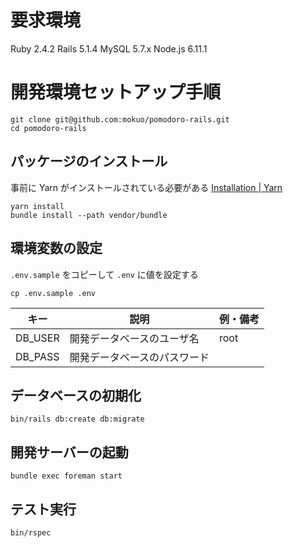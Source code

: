 # 要求環境

Ruby 2.4.2
Rails 5.1.4
MySQL 5.7.x
Node.js 6.11.1

# 開発環境セットアップ手順

```
git clone git@github.com:mokuo/pomodoro-rails.git
cd pomodoro-rails
```

## パッケージのインストール

事前に Yarn がインストールされている必要がある
[Installation \| Yarn](https://yarnpkg.com/en/docs/install)

```
yarn install
bundle install --path vendor/bundle
```

## 環境変数の設定

`.env.sample` をコピーして `.env` に値を設定する

```
cp .env.sample .env
```

| キー              | 説明                                 | 例・備考     |
|-------------------|--------------------------------------|--------------|
| DB_USER           | 開発データベースのユーザ名           | root         |
| DB_PASS           | 開発データベースのパスワード         |              |

## データベースの初期化

```
bin/rails db:create db:migrate
```

## 開発サーバーの起動

```
bundle exec foreman start
```

## テスト実行

```
bin/rspec
```
